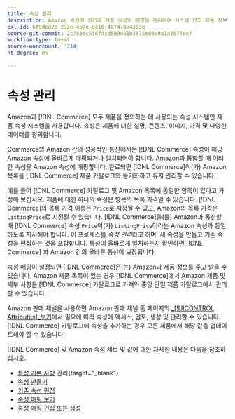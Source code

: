 ```yaml
---
title: 속성 관리
description: Amazon 속성에 상거래 제품 속성의 매핑을 관리하여 시스템 간의 제품 정보를 정확하게 제공할 수 있습니다.
exl-id: 6f9ded2d-292e-4b7e-8c10-48f478a4383e
source-git-commit: 2c753ec5f6f4cd509e61b4875e09e9a1a2577ee7
workflow-type: tm+mt
source-wordcount: '314'
ht-degree: 0%

---
```


# 속성 관리

Amazon과 [!DNL Commerce] 모두 제품을 정의하는 데 사용되는 속성 시스템인 제품 속성 시스템을 사용합니다. 속성은 제품에 대한 설명, 콘텐츠, 이미지, 가격 및 다양한 데이터를 정의합니다.

Commerce와 Amazon 간의 성공적인 통신에서는 [!DNL Commerce] 속성이 해당 Amazon 속성에 올바르게 매핑되거나 일치되어야 합니다. Amazon과 통합할 때 이러한 속성을 Amazon 속성에 매핑합니다. 완료되면 [!DNL Commerce]이(가) Amazon 목록을 [!DNL Commerce] 제품 카탈로그와 동기화하고 유지 관리할 수 있습니다.

예를 들어 [!DNL Commerce] 카탈로그 및 Amazon 목록에 동일한 항목이 있다고 가정해 보십시오. 제품에 대한 하나의 속성은 항목의 목록 가격일 수 있습니다. [!DNL Commerce]의 목록 가격 이름은 `Price`로 지정될 수 있고, Amazon의 목록 가격은 `ListingPrice`로 지정될 수 있습니다. [!DNL Commerce]을(를) Amazon과 통신할 때 [!DNL Commerce] 속성 `Price`이(가) `ListingPrice`이라는 Amazon 속성과 동일하도록 지시해야 합니다. 이 프로세스를 _속성 관리_&#x200B;라고 하며, 새 속성을 만들고 기존 속성을 편집하는 것을 포함합니다. 특성이 올바르게 일치하는지 확인하면 [!DNL Commerce] 과 Amazon 간의 올바른 통신이 보장됩니다.

속성 매핑이 설정되면 [!DNL Commerce]은(는) Amazon과 제품 정보를 주고 받을 수 있습니다. Amazon 제품 목록이 있는 경우 [!DNL Commerce]에서 Amazon 제품 및 세부 사항을 [!DNL Commerce] 카탈로그로 가져와 중앙 단일 제품 카탈로그에서 관리할 수 있습니다.

Amazon 판매 채널을 사용하면 Amazon 판매 채널 홈 페이지의 [_[!UICONTROL Attributes]_보기](./attributes-view.md)에서 필요에 따라 속성에 액세스, 검토, 생성 및 관리할 수 있습니다. [!DNL Commerce] 카탈로그에 속성을 추가하는 경우 모든 제품에서 해당 값을 업데이트해야 할 수 있습니다.

[!DNL Commerce] 및 Amazon 속성 세트 및 값에 대한 자세한 내용은 다음을 참조하십시오.

- [특성 기본 사항](https://docs.magento.com/user-guide/catalog/product-attributes.html) 관리{target=&quot;_blank&quot;}
- [속성 만들기](./creating-attributes.md#create-an-attribute)
- [기존 속성 편집](./creating-attributes.md#edit-an-attribute)
- [속성 매핑 보기](./amazon-matching-attributes-values.md)
- [속성 매핑 편집 또는 생성](./amazon-manually-update-incomplete-listing.md)
